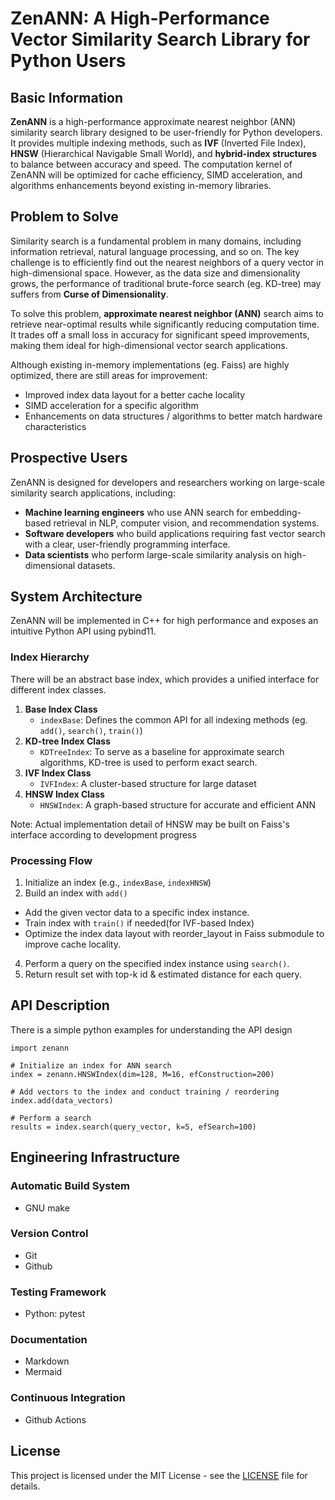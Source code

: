 # ZenANN: A High-Performance Vector Similarity Search Library for Python Users

## Basic Information

**ZenANN** is a high-performance approximate nearest neighbor (ANN) similarity search library designed to be user-friendly for Python developers. It provides multiple indexing methods, such as **IVF** (Inverted File Index), **HNSW** (Hierarchical Navigable Small World), and **hybrid-index structures** to balance between accuracy and speed. The computation kernel of ZenANN will be optimized for cache efficiency, SIMD acceleration, and algorithms enhancements beyond existing in-memory libraries.

## Problem to Solve
Similarity search is a fundamental problem in many domains, including information retrieval, natural language processing, and so on. The key challenge is to efficiently find out the nearest neighbors of a query vector in high-dimensional space. However, as the data size and dimensionality grows, the performance of traditional brute-force search (eg. KD-tree) may suffers from **Curse of Dimensionality**.

To solve this problem, **approximate nearest neighbor (ANN)** search aims to retrieve near-optimal results while significantly reducing computation time. It trades off a small loss in accuracy for significant speed improvements, making them ideal for high-dimensional vector search applications.

Although existing in-memory implementations (eg. Faiss) are highly optimized, there are still areas for improvement:
- Improved index data layout for a better cache locality
- SIMD acceleration for a specific algorithm
- Enhancements on data structures / algorithms to better match hardware characteristics

## Prospective Users
ZenANN is designed for developers and researchers working on large-scale similarity search applications, including:
- **Machine learning engineers** who use ANN search for embedding-based retrieval in NLP, computer vision, and recommendation systems.
- **Software developers** who build applications requiring fast vector search with a clear, user-friendly programming interface.
- **Data scientists** who perform large-scale similarity analysis on high-dimensional datasets.

## System Architecture
ZenANN will be implemented in C++ for high performance and exposes an intuitive Python API using pybind11.
### Index Hierarchy
There will be an abstract base index, which provides a unified interface for different index classes.
1. **Base Index Class**
    - `indexBase`: Defines the common API for all indexing methods (eg. `add()`, `search()`, `train()`)
2. **KD-tree Index Class**
    - `KDTreeIndex`: To serve as a baseline for approximate search algorithms, KD-tree is used to perform exact search.
3. **IVF Index Class**
    - `IVFIndex`: A cluster-based structure for large dataset
4. **HNSW Index Class**
    - `HNSWIndex`: A graph-based structure for accurate and efficient ANN

Note: Actual implementation detail of HNSW may be built on Faiss's interface according to development progress

### Processing Flow
1. Initialize an index (e.g., `indexBase`, `indexHNSW`)
2. Build an index with `add()` 
- Add the given vector data to a specific index instance.
- Train index with  `train()` if needed(for IVF-based Index)
- Optimize the index data layout with reorder_layout in Faiss submodule to improve cache locality.
4. Perform a query on the specified index instance using `search()`.
5. Return result set with top-k id & estimated distance for each query.

## API Description
There is a simple python examples for understanding the API design
```
import zenann

# Initialize an index for ANN search
index = zenann.HNSWIndex(dim=128, M=16, efConstruction=200)

# Add vectors to the index and conduct training / reordering
index.add(data_vectors)

# Perform a search
results = index.search(query_vector, k=5, efSearch=100)
```

## Engineering Infrastructure
### Automatic Build System
- GNU make
### Version Control
- Git
- Github
### Testing Framework
- Python: pytest
### Documentation
- Markdown
- Mermaid
### Continuous Integration
- Github Actions

## License

This project is licensed under the MIT License - see the [LICENSE](./LICENSE) file for details.

